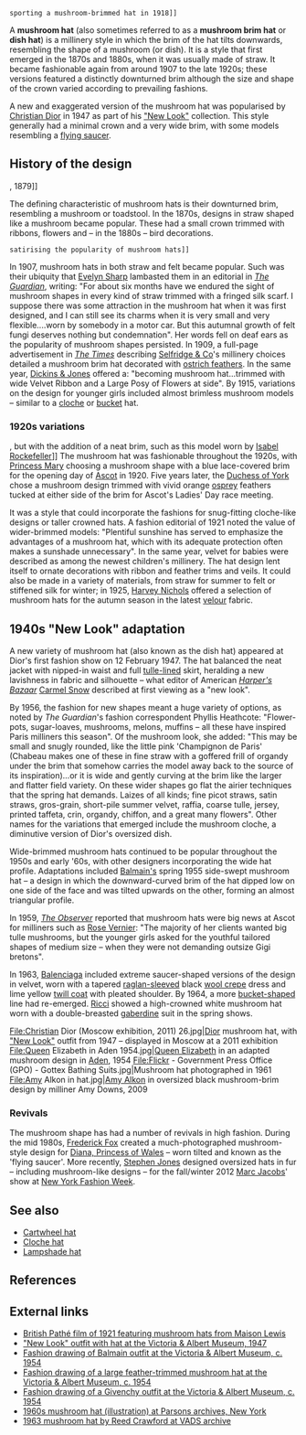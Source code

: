 `sporting a mushroom-brimmed hat in 1918]]`

A **mushroom hat** (also sometimes referred to as a **mushroom brim
hat** or **dish hat**) is a millinery style in which the brim of the hat
tilts downwards, resembling the shape of a mushroom (or dish). It is a
style that first emerged in the 1870s and 1880s, when it was usually
made of straw. It became fashionable again from around 1907 to the late
1920s; these versions featured a distinctly downturned brim although the
size and shape of the crown varied according to prevailing fashions.

A new and exaggerated version of the mushroom hat was popularised by
[Christian Dior](Christian_Dior "wikilink") in 1947 as part of his ["New
Look"](Christian_Dior_S.A.#The_.22New_Look.22 "wikilink") collection.
This style generally had a minimal crown and a very wide brim, with some
models resembling a [flying saucer](flying_saucer "wikilink").

## History of the design

, 1879\]\]

The defining characteristic of mushroom hats is their downturned brim,
resembling a mushroom or toadstool. In the 1870s, designs in straw
shaped like a mushroom became popular. These had a small crown trimmed
with ribbons, flowers and – in the 1880s – bird decorations.

`satirising the popularity of mushroom hats]]`

In 1907, mushroom hats in both straw and felt became popular. Such was
their ubiquity that [Evelyn Sharp](Evelyn_Sharp_(suffragist) "wikilink")
lambasted them in an editorial in *[The
Guardian](The_Guardian "wikilink")*, writing: "For about six months have
we endured the sight of mushroom shapes in every kind of straw trimmed
with a fringed silk scarf. I suppose there was some attraction in the
mushroom hat when it was first designed, and I can still see its charms
when it is very small and very flexible....worn by somebody in a motor
car. But this autumnal growth of felt fungi deserves nothing but
condemnation". Her words fell on deaf ears as the popularity of mushroom
shapes persisted. In 1909, a full-page advertisement in *[The
Times](The_Times "wikilink")* describing [Selfridge &
Co](Selfridges "wikilink")'s millinery choices detailed a mushroom brim
hat decorated with [ostrich
feathers](Ostrich#Hunting_and_farming "wikilink"). In the same year,
[Dickins & Jones](Dickins_&_Jones "wikilink") offered a: "becoming
mushroom hat...trimmed with wide Velvet Ribbon and a Large Posy of
Flowers at side". By 1915, variations on the design for younger girls
included almost brimless mushroom models – similar to a
[cloche](Cloche_hat "wikilink") or [bucket](Bucket_hat "wikilink") hat.

### 1920s variations

, but with the addition of a neat brim, such as this model worn by
[Isabel Rockefeller](Isabel_Rockefeller "wikilink")\]\] The mushroom hat
was fashionable throughout the 1920s, with [Princess
Mary](Mary,_Princess_Royal_and_Countess_of_Harewood "wikilink") choosing
a mushroom shape with a blue lace-covered brim for the opening day of
[Ascot](Ascot_Racecourse "wikilink") in 1920. Five years later, the
[Duchess of York](Queen_Mother "wikilink") chose a mushroom design
trimmed with vivid orange [osprey](osprey "wikilink") feathers tucked at
either side of the brim for Ascot's Ladies' Day race meeting.

It was a style that could incorporate the fashions for snug-fitting
cloche-like designs or taller crowned hats. A fashion editorial of 1921
noted the value of wider-brimmed models: "Plentiful sunshine has served
to emphasize the advantages of a mushroom hat, which with its adequate
protection often makes a sunshade unnecessary". In the same year, velvet
for babies were described as among the newest children's millinery. The
hat design lent itself to ornate decorations with ribbon and feather
trims and veils. It could also be made in a variety of materials, from
straw for summer to felt or stiffened silk for winter; in 1925, [Harvey
Nichols](Harvey_Nichols "wikilink") offered a selection of mushroom hats
for the autumn season in the latest [velour](velour "wikilink") fabric.

## 1940s "New Look" adaptation

A new variety of mushroom hat (also known as the dish hat) appeared at
Dior's first fashion show on 12 February 1947. The hat balanced the neat
jacket with nipped-in waist and full [tulle-lined](Tulle "wikilink")
skirt, heralding a new lavishness in fabric and silhouette – what editor
of American *[Harper's Bazaar](Harper's_Bazaar "wikilink")* [Carmel
Snow](Carmel_Snow "wikilink") described at first viewing as a "new
look".

By 1956, the fashion for new shapes meant a huge variety of options, as
noted by *The Guardian*'s fashion correspondent Phyllis Heathcote:
"Flower-pots, sugar-loaves, mushrooms, melons, muffins – all these have
inspired Paris milliners this season". Of the mushroom look, she added:
"This may be small and snugly rounded, like the little pink 'Champignon
de Paris' (Chabeau makes one of these in fine straw with a goffered
frill of organdy under the brim that somehow carries the model away back
to the source of its inspiration)...or it is wide and gently curving at
the brim like the larger and flatter field variety. On these wider
shapes go flat the airier techniques that the spring hat demands. Laizes
of all kinds; fine picot straws, satin straws, gros-grain, short-pile
summer velvet, raffia, coarse tulle, jersey, printed taffeta, crin,
organdy, chiffon, and a great many flowers". Other names for the
variations that emerged include the mushroom cloche, a diminutive
version of Dior's oversized dish.

Wide-brimmed mushroom hats continued to be popular throughout the 1950s
and early '60s, with other designers incorporating the wide hat profile.
Adaptations included [Balmain's](Pierre_Balmain "wikilink") spring 1955
side-swept mushroom hat – a design in which the downward-curved brim of
the hat dipped low on one side of the face and was tilted upwards on the
other, forming an almost triangular profile.

In 1959, *[The Observer](The_Observer "wikilink")* reported that
mushroom hats were big news at Ascot for milliners such as [Rose
Vernier](Rose_Vernier "wikilink"): "The majority of her clients wanted
big tulle mushrooms, but the younger girls asked for the youthful
tailored shapes of medium size – when they were not demanding outsize
Gigi bretons".

In 1963, [Balenciaga](Cristóbal_Balenciaga "wikilink") included extreme
saucer-shaped versions of the design in velvet, worn with a tapered
[raglan-sleeved](Raglan_sleeve "wikilink") black [wool
crepe](Crêpe_(textile) "wikilink") dress and lime yellow [twill
coat](Twill "wikilink") with pleated shoulder. By 1964, a more
[bucket-shaped](Bucket_hat "wikilink") line had re-emerged.
[Ricci](Nina_Ricci_(designer) "wikilink") showed a high-crowned white
mushroom hat worn with a double-breasted
[gaberdine](gaberdine "wikilink") suit in the spring shows.

<File:Christian> Dior (Moscow exhibition, 2011)
26.jpg\|[Dior](Christian_Dior_SA "wikilink") mushroom hat, with ["New
Look"](Christian_Dior_S.A.#The_.22New_Look.22 "wikilink") outfit from
1947 – displayed in Moscow at a 2011 exhibition <File:Queen> Elizabeth
in Aden 1954.jpg\|[Queen Elizabeth](Elizabeth_II "wikilink") in an
adapted mushroom design in [Aden](Aden "wikilink"), 1954 <File:Flickr> -
Government Press Office (GPO) - Gottex Bathing Suits.jpg\|Mushroom hat
photographed in 1961 <File:Amy> Alkon in hat.jpg\|[Amy
Alkon](Amy_Alkon "wikilink") in oversized black mushroom-brim design by
milliner Amy Downs, 2009

### Revivals

The mushroom shape has had a number of revivals in high fashion. During
the mid 1980s, [Frederick Fox](Frederick_Fox_(milliner) "wikilink")
created a much-photographed mushroom-style design for [Diana, Princess
of Wales](Diana,_Princess_of_Wales "wikilink") – worn tilted and known
as the 'flying saucer'. More recently, [Stephen
Jones](Stephen_Jones_(milliner) "wikilink") designed oversized hats in
fur – including mushroom-like designs – for the fall/winter 2012 [Marc
Jacobs](Marc_Jacobs "wikilink")' show at [New York Fashion
Week](New_York_Fashion_Week "wikilink").

## See also

-   [Cartwheel hat](Cartwheel_hat "wikilink")
-   [Cloche hat](Cloche_hat "wikilink")
-   [Lampshade hat](Lampshade_hat "wikilink")

## References

## External links

-   [British Pathé film of 1921 featuring mushroom hats from Maison
    Lewis](http://www.britishpathe.com/video/vanity-fair/query/mushroom+hat)
-   ["New Look" outfit with hat at the Victoria & Albert Museum,
    1947](https://collections.vam.ac.uk/item/O75379/bar-la-ligne-corolle-the-jacket-christian-dior/)
-   [Fashion drawing of Balmain outfit at the Victoria & Albert
    Museum, c.
    1954](https://collections.vam.ac.uk/item/O153747/frederic-fashion-drawing-fromenti-marcel/)
-   [Fashion drawing of a large feather-trimmed mushroom hat at the
    Victoria & Albert Museum, c.
    1954](https://collections.vam.ac.uk/item/O585890/fashion-drawing-fromenti-marcel/)
-   [Fashion drawing of a Givenchy outfit at the Victoria & Albert
    Museum, c.
    1954](https://collections.vam.ac.uk/item/O585898/fashion-drawing-fromenti-marcel/)
-   [1960s mushroom hat (illustration) at Parsons archives, New
    York](http://digitalarchives.library.newschool.edu/index.php/Detail/objects/KA002201_OSxxx1_f11_02)
-   [1963 mushroom hat by Reed Crawford at VADS
    archive](http://vads.ac.uk:8080/large.php?uid=36524&sos=4)